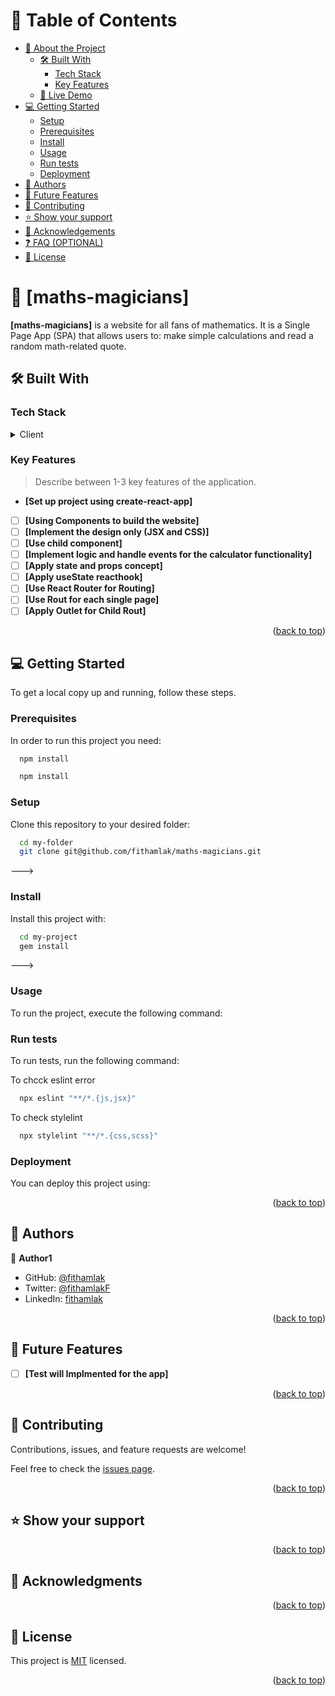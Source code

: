 <a name="readme-top"></a>


# 📗 Table of Contents

- [📖 About the Project](#about-project)
  - [🛠 Built With](#built-with)
    - [Tech Stack](#tech-stack)
    - [Key Features](#key-features)
  - [🚀 Live Demo](#live-demo)
- [💻 Getting Started](#getting-started)
  - [Setup](#setup)
  - [Prerequisites](#prerequisites)
  - [Install](#install)
  - [Usage](#usage)
  - [Run tests](#run-tests)
  - [Deployment](#triangular_flag_on_post-deployment)
- [👥 Authors](#authors)
- [🔭 Future Features](#future-features)
- [🤝 Contributing](#contributing)
- [⭐️ Show your support](#support)
- [🙏 Acknowledgements](#acknowledgements)
- [❓ FAQ (OPTIONAL)](#faq)
- [📝 License](#license)

<!-- PROJECT DESCRIPTION -->

# 📖 [maths-magicians] <a name="about-project"></a>


**[maths-magicians]** is a website for all fans of mathematics. It is a Single Page App (SPA) that allows users to: make simple calculations and read a random math-related quote.

## 🛠 Built With <a name="built-with"></a>

### Tech Stack <a name="tech-stack"></a>

<details>
  <summary>Client</summary>
  <ul>
    <li><a href="https://reactjs.org/">React.js</a></li>
  </ul>
</details>


### Key Features <a name="key-features"></a>

> Describe between 1-3 key features of the application.

- **[Set up project using create-react-app]**
- [ ] **[Using Components to build the website]**
- [ ] **[Implement the design only (JSX and CSS)]**
- [ ] **[Use child component]**
- [ ] **[Implement logic and handle events for the calculator functionality]**
- [ ] **[Apply state and props concept]**
- [ ] **[Apply useState reacthook]**
- [ ] **[Use React Router for Routing]**
- [ ] **[Use Rout for each single page]**
- [ ] **[Apply Outlet for Child Rout]**

<p align="right">(<a href="#readme-top">back to top</a>)</p>


## 💻 Getting Started <a name="getting-started"></a>


To get a local copy up and running, follow these steps.

### Prerequisites

In order to run this project you need:



```sh
  npm install 
```

```sh
  npm install 
```

### Setup

Clone this repository to your desired folder:


```sh
  cd my-folder
  git clone git@github.com/fithamlak/maths-magicians.git
```
--->

### Install

Install this project with:


```sh
  cd my-project
  gem install
```
--->

### Usage

To run the project, execute the following command:


### Run tests

To run tests, run the following command:

To chcck eslint error

```sh
  npx eslint "**/*.{js,jsx}"
```

To check stylelint

```sh
  npx stylelint "**/*.{css,scss}"
```

### Deployment

You can deploy this project using:


<p align="right">(<a href="#readme-top">back to top</a>)</p>

<!-- AUTHORS -->

## 👥 Authors <a name="authors"></a>


👤 **Author1**

- GitHub: [@fithamlak](https://github.com/fithamlak)
- Twitter: [@fithamlakF](https://twitter.com/fithamlak)
- LinkedIn: [fithamlak](https://www.linkedin.com/in/fithamlak-fikrie-942169225/)


<p align="right">(<a href="#readme-top">back to top</a>)</p>

<!-- FUTURE FEATURES -->

## 🔭 Future Features <a name="future-features"></a>


- [ ] **[Test will Implmented for the app]**



<p align="right">(<a href="#readme-top">back to top</a>)</p>

<!-- CONTRIBUTING -->

## 🤝 Contributing <a name="contributing"></a>

Contributions, issues, and feature requests are welcome!

Feel free to check the [issues page](../../issues/).

<p align="right">(<a href="#readme-top">back to top</a>)</p>

<!-- SUPPORT -->

## ⭐️ Show your support <a name="support"></a>


<p align="right">(<a href="#readme-top">back to top</a>)</p>

<!-- ACKNOWLEDGEMENTS -->

## 🙏 Acknowledgments <a name="acknowledgements"></a>


<p align="right">(<a href="#readme-top">back to top</a>)</p>



## 📝 License <a name="license"></a>

This project is [MIT](./LICENSE) licensed.


<p align="right">(<a href="#readme-top">back to top</a>)</p>